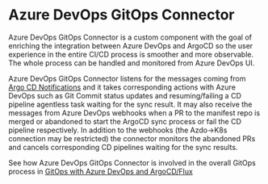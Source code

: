 # Azure DevOps GitOps Connector
Azure DevOps GitOps Connector is a custom component with the goal of enriching the integration between Azure DevOps and ArgoCD so the user experience in the entire CI/CD process is smoother and more observable. The whole process can be handled and monitored from Azure DevOps UI.

Azure DevOps GitOps Connector listens for the messages coming from [Argo CD Notifications](https://argoproj.github.io/argo-cd/operator-manual/notifications/) and it takes corresponding actions with Azure DevOps such as Git Commit status updates and resuming/failing a CD pipeline agentless task waiting for the sync result.
It may also receive the messages from Azure DevOps webhooks when a PR to the manifest repo is merged or abandoned to start the ArgoCD sync process or fail the CD pipeline respectively. In addition to the webhooks (the Azdo->K8s connection may be restricted) the connector monitors the abandoned PRs and cancels corresponding CD pipelines waiting for the sync results.

See how Azure DevOps GitOps Connector is involved in the overall GitOps process in [GitOps with Azure DevOps and ArgoCD/Flux](../docs/azdo-gitops.md)

